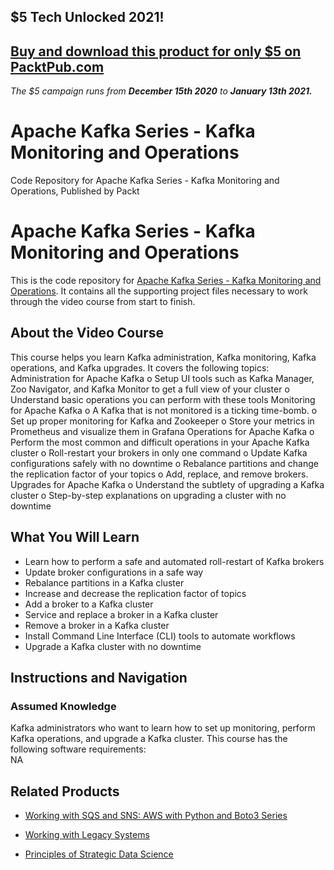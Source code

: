 ## $5 Tech Unlocked 2021!
[Buy and download this product for only $5 on PacktPub.com](https://www.packtpub.com/)
-----
*The $5 campaign         runs from __December 15th 2020__ to __January 13th 2021.__*

# Apache Kafka Series - Kafka Monitoring  and Operations
Code Repository for Apache Kafka Series - Kafka Monitoring  and Operations, Published by Packt
# Apache Kafka Series - Kafka Monitoring  and Operations
This is the code repository for [Apache Kafka Series - Kafka Monitoring  and Operations](https://www.packtpub.com/application-development/apache-kafka-series-kafka-monitoring-and-operations-video). It contains all the supporting project files necessary to work through the video course from start to finish.
## About the Video Course
This course helps you learn Kafka administration, Kafka monitoring, Kafka operations, and Kafka upgrades. It covers the following topics:
Administration for Apache Kafka
o Setup UI tools such as Kafka Manager, Zoo Navigator, and Kafka Monitor to get a full view of your cluster
o Understand basic operations you can perform with these tools
Monitoring for Apache Kafka
o A Kafka that is not monitored is a ticking time-bomb. 
o Set up proper monitoring for Kafka and Zookeeper
o Store your metrics in Prometheus and visualize them in Grafana
Operations for Apache Kafka
o Perform the most common and difficult operations in your Apache Kafka cluster
o Roll-restart your brokers in only one command
o Update Kafka configurations safely with no downtime
o Rebalance partitions and change the replication factor of your topics
o Add, replace, and remove brokers.
Upgrades for Apache Kafka
o Understand the subtlety of upgrading a Kafka cluster
o Step-by-step explanations on upgrading a cluster with no downtime
<H2>What You Will Learn</H2>
<DIV class=book-info-will-learn-text>
<UL>
<LI> Learn how to perform a safe and automated roll-restart of Kafka brokers</LI>
<LI> Update broker configurations in a safe way</LI>
<LI> Rebalance partitions in a Kafka cluster</LI>
<LI> Increase and decrease the replication factor of topics</LI>
<LI> Add a broker to a Kafka cluster</LI>
<LI> Service and replace a broker in a Kafka cluster</LI>
<LI> Remove a broker in a Kafka cluster</LI>
<LI> Install Command Line Interface (CLI) tools to automate workflows</LI>
<LI> Upgrade a Kafka cluster with no downtime</LI></UL></DIV>

## Instructions and Navigation
### Assumed Knowledge
Kafka administrators who want to learn how to set up monitoring, perform Kafka operations, and upgrade a Kafka cluster.	
This course has the following software requirements:<br/>
NA

## Related Products
* [Working with SQS and SNS: AWS with Python and Boto3 Series](https://www.packtpub.com/application-development/working-sqs-and-sns-aws-python-and-boto3-series-video)

* [Working with Legacy Systems](https://www.packtpub.com/application-development/working-legacy-systems)

* [Principles of Strategic Data Science](https://www.packtpub.com/big-data-and-business-intelligence/principles-strategic-data-science)

